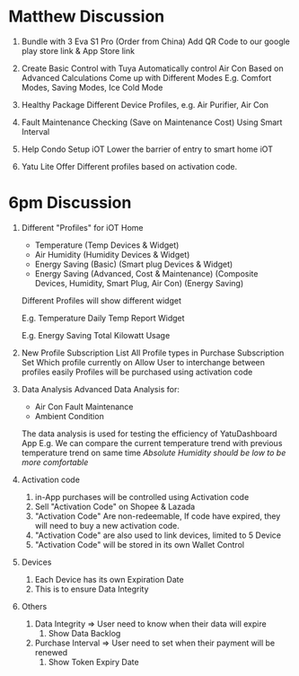 
# Matthew Discussion

1. Bundle with 3 Eva S1 Pro (Order from China)
    Add QR Code to our google play store link & App Store link

2. Create Basic Control with Tuya
    Automatically control Air Con Based on Advanced Calculations
    Come up with Different Modes
    E.g. Comfort Modes, Saving Modes, Ice Cold Mode

3. Healthy Package
    Different Device Profiles, e.g. Air Purifier, Air Con

4. Fault Maintenance Checking (Save on Maintenance Cost)
    Using Smart Interval

5. Help Condo Setup iOT
    Lower the barrier of entry to smart home iOT

6. Yatu Lite
    Offer Different profiles based on activation code.

# 6pm Discussion

1. Different "Profiles" for iOT Home
    * Temperature (Temp Devices & Widget)
    * Air Humidity (Humidity Devices & Widget)
    * Energy Saving (Basic) (Smart plug Devices & Widget)
    * Energy Saving (Advanced, Cost & Maintenance) (Composite Devices, Humidity, Smart Plug, Air Con) (Energy Saving)

    Different Profiles will show different widget

    E.g. Temperature
    Daily Temp Report Widget

    E.g. Energy Saving
    Total Kilowatt Usage

2. New Profile Subscription
    List All Profile types in Purchase Subscription
    Set Which profile currently on
    Allow User to interchange between profiles easily
    Profiles will be purchased using activation code

3. Data Analysis
    Advanced Data Analysis for:
    * Air Con Fault Maintenance
    * Ambient Condition

    The data analysis is used for testing the efficiency of YatuDashboard App
    E.g. We can compare the current temperature trend with previous temperature trend on same time
    *Absolute Humidity should be low to be more comfortable*

4. Activation code
   1. in-App purchases will be controlled using Activation code
   2. Sell "Activation Code" on Shopee & Lazada
   3. "Activation Code" Are non-redeemable, If code have expired, they will need to buy a new activation code.
   4. "Activation Code" are also used to link devices, limited to 5 Device
   5. "Activation Code" will be stored in its own Wallet Control

5. Devices
   1. Each Device has its own Expiration Date
   2. This is to ensure Data Integrity

6. Others
   1. Data Integrity => User need to know when their data will expire
      1. Show Data Backlog
   2. Purchase Interval => User need to set when their payment will be renewed
      1. Show Token Expiry Date
